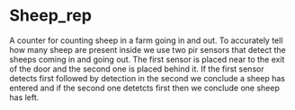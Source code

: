 # Sheep_rep
A counter for counting sheep in a farm going in and out. To accurately tell how many sheep are present inside we use two pir sensors that detect the sheeps coming in and going out. The first sensor is placed near to the exit of the door and the second one is placed behind it. If the first sensor detects first followed by detection in the second we conclude a sheep has entered and if the second one detetcts first then we conclude one sheep has left.

